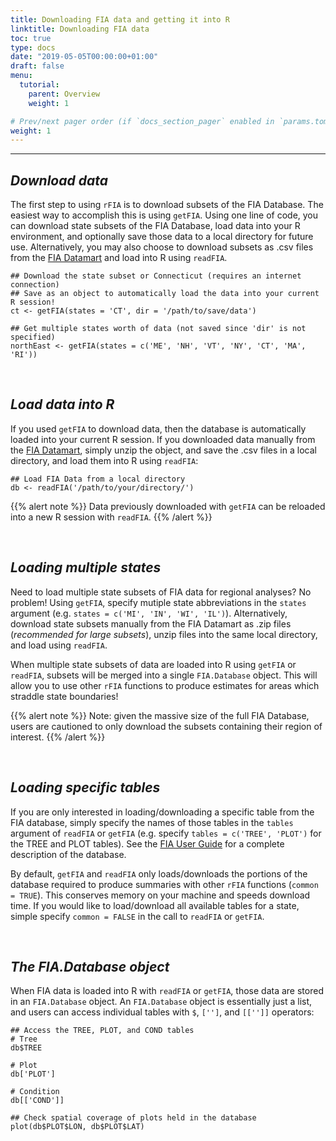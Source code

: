 ```yaml
---
title: Downloading FIA data and getting it into R
linktitle: Downloading FIA data
toc: true
type: docs
date: "2019-05-05T00:00:00+01:00"
draft: false
menu:
  tutorial:
    parent: Overview
    weight: 1

# Prev/next pager order (if `docs_section_pager` enabled in `params.toml`)
weight: 1
---
```


___


## _**Download data**_
The first step to using `rFIA` is to download subsets of the FIA Database. The easiest way to accomplish this is using `getFIA`.  Using one line of code, you can download state subsets of the FIA Database, load data into your R environment, and optionally save those data to a local directory for future use. Alternatively, you may also choose to download subsets as .csv files from the <a href="https://apps.fs.usda.gov/fia/datamart/CSV/datamart_csv.html" target="_blank">FIA Datamart</a> and load into R using `readFIA`.


```{r}
## Download the state subset or Connecticut (requires an internet connection)
## Save as an object to automatically load the data into your current R session!
ct <- getFIA(states = 'CT', dir = '/path/to/save/data')

## Get multiple states worth of data (not saved since 'dir' is not specified)
northEast <- getFIA(states = c('ME', 'NH', 'VT', 'NY', 'CT', 'MA', 'RI'))
```


<br>

## _**Load data into R**_
If you used `getFIA` to download data, then the database is automatically loaded into your current R session.  If you downloaded data manually from the <a href="https://apps.fs.usda.gov/fia/datamart/CSV/datamart_csv.html" target="_blank">FIA Datamart</a>, simply unzip the object, and save the .csv files in a local directory, and load them into R using `readFIA`: 

```{r}
## Load FIA Data from a local directory
db <- readFIA('/path/to/your/directory/')
```

{{% alert note %}}
Data previously downloaded with `getFIA` can be reloaded into a new R session with `readFIA`.
{{% /alert %}}

<br>

## _**Loading multiple states**_
Need to load multiple state subsets of FIA data for regional analyses? No problem! Using `getFIA`, specify mutiple state abbreviations in the `states` argument (e.g. `states = c('MI', 'IN', 'WI', 'IL')`). Alternatively, download state subsets manually from the FIA Datamart as .zip files  (*recommended for large subsets*), unzip files into the same local directory, and load using `readFIA`.

When multiple state subsets of data are loaded into R using `getFIA` or `readFIA`, subsets will be merged into a single `FIA.Database` object. This will allow you to use other `rFIA` functions to produce estimates for areas which straddle state boundaries!

{{% alert note %}}
Note: given the massive size of the full FIA Database, users are cautioned to only download the subsets containing their region of interest.
{{% /alert %}}

<br>

## _**Loading specific tables**_
If you are only interested in loading/downloading a specific table from the FIA database, simply specify the names of those tables in the `tables` argument of `readFIA` or `getFIA` (e.g. specify `tables = c('TREE', 'PLOT')` for the TREE and PLOT tables). See the <a href="https://www.fia.fs.fed.us/library/database-documentation/current/ver80/FIADB%20User%20Guide%20P2_8-0.pdf" target="_blank">FIA User Guide</a> for a complete description of the database.

By default, `getFIA` and `readFIA` only loads/downloads the portions of the database required to produce summaries with other `rFIA` functions (`common = TRUE`). This conserves memory on your machine and speeds download time. If you would like to load/download all available tables for a state, simple specify `common = FALSE` in the call to  `readFIA` or `getFIA`.

<br>

## _**The FIA.Database object**_
When FIA data is loaded into R with `readFIA` or `getFIA`, those data are stored in an `FIA.Database` object. An `FIA.Database` object is essentially just a list, and users can access individual tables with `$`, `['']`, and `[['']]` operators: 

```{r}
## Access the TREE, PLOT, and COND tables 
# Tree
db$TREE

# Plot
db['PLOT']

# Condition
db[['COND']]

## Check spatial coverage of plots held in the database
plot(db$PLOT$LON, db$PLOT$LAT)
```

